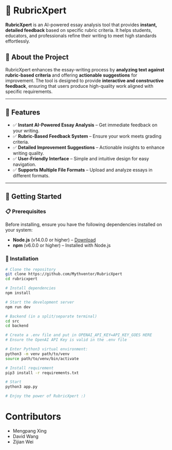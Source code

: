 # 📝 RubricXpert  

**RubricXpert** is an AI-powered essay analysis tool that provides **instant, detailed feedback** based on specific rubric criteria. It helps students, educators, and professionals refine their writing to meet high standards effortlessly.  

## 📌 About the Project  

RubricXpert enhances the essay-writing process by **analyzing text against rubric-based criteria** and offering **actionable suggestions** for improvement. The tool is designed to provide **interactive and constructive feedback**, ensuring that users produce high-quality work aligned with specific requirements.  

---

## 🚀 Features  

- ✅ **Instant AI-Powered Essay Analysis** – Get immediate feedback on your writing.  
- ✅ **Rubric-Based Feedback System** – Ensure your work meets grading criteria.  
- ✅ **Detailed Improvement Suggestions** – Actionable insights to enhance writing quality.  
- ✅ **User-Friendly Interface** – Simple and intuitive design for easy navigation.  
- ✅ **Supports Multiple File Formats** – Upload and analyze essays in different formats.  

---

## 🏁 Getting Started  

### 📋 Prerequisites  

Before installing, ensure you have the following dependencies installed on your system:  

- **Node.js** (v14.0.0 or higher) – [Download](https://nodejs.org/)  
- **npm** (v6.0.0 or higher) – Installed with Node.js  

### 🔧 Installation  

```bash
# Clone the repository
git clone https://github.com/Mythventor/RubricXpert
cd rubricxpert

# Install dependencies
npm install

# Start the development server
npm run dev

# Backend (in a split/separate terminal)
cd src
cd backend

# Create a .env file and put in OPENAI_API_KEY=API_KEY_GOES HERE
# Ensure the OpenAI API Key is valid in the .env file

# Enter Python3 virtual environment:
python3 -m venv path/to/venv
source path/to/venv/bin/activate

# Install requirement
pip3 install -r requirements.txt

# Start
python3 app.py

# Enjoy the power of RubricXpert :)


```

# Contributors
* Mengpang Xing
* David Wang
* Zijian Wei
